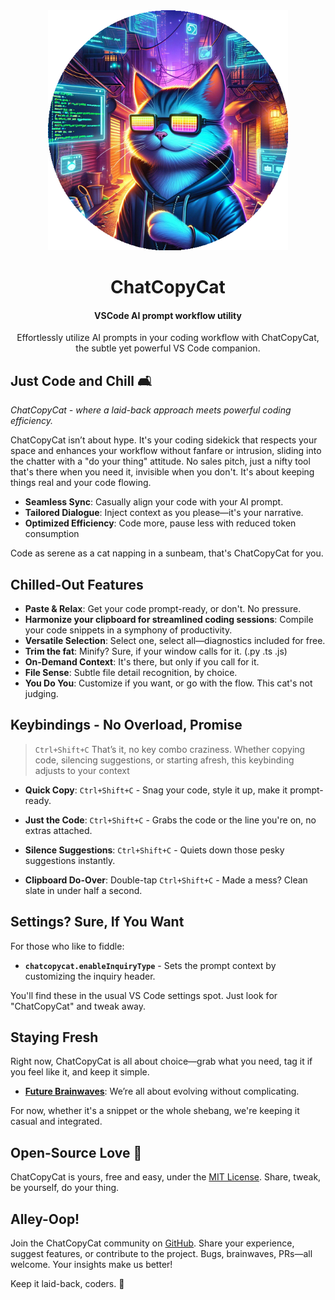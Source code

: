 <div align="center">

<img src="/images/png/logo.png" width="384"/>

# ChatCopyCat



#### VSCode AI prompt workflow utility

Effortlessly utilize AI prompts in your coding workflow with ChatCopyCat, the subtle yet powerful VS Code companion.

</div>


## Just Code and Chill 🛋️
*ChatCopyCat - where a laid-back approach meets powerful coding efficiency.*

ChatCopyCat isn’t about hype. It's your coding sidekick that respects your space and enhances your workflow without fanfare or intrusion, sliding into the chatter with a "do your thing" attitude. No sales pitch, just a nifty tool that's there when you need it, invisible when you don't. It's about keeping things real and your code flowing.

- **Seamless Sync**: Casually align your code with your AI prompt.
- **Tailored Dialogue**: Inject context as you please—it's your narrative.
- **Optimized Efficiency**: Code more, pause less with reduced token consumption

Code as serene as a cat napping in a sunbeam, that's ChatCopyCat for you.

## Chilled-Out Features

- **Paste & Relax**: Get your code prompt-ready, or don't. No pressure.
- **Harmonize your clipboard for streamlined coding sessions**: Compile your code snippets in a symphony of productivity.
- **Versatile Selection**: Select one, select all—diagnostics included for free.
- **Trim the fat**: Minify? Sure, if your window calls for it. (.py .ts .js)
- **On-Demand Context**: It's there, but only if you call for it.
- **File Sense**: Subtle file detail recognition, by choice.
- **You Do You**: Customize if you want, or go with the flow. This cat's not judging.

## Keybindings - No Overload, Promise
>`Ctrl+Shift+C` That’s it, no key combo craziness. Whether copying code, silencing suggestions, or starting afresh, this keybinding adjusts to your context

- **Quick Copy**: `Ctrl+Shift+C` -  Snag your code, style it up, make it prompt-ready.

- **Just the Code**: `Ctrl+Shift+C` - Grabs the code or the line you're on, no extras attached.

- **Silence Suggestions**: `Ctrl+Shift+C` - Quiets down those pesky suggestions instantly.

- **Clipboard Do-Over**: Double-tap `Ctrl+Shift+C` - Made a mess? Clean slate in under half a second.

## Settings? Sure, If You Want
For those who like to fiddle:

- **`chatcopycat.enableInquiryType`** - Sets the prompt context by customizing the inquiry header.

You'll find these in the usual VS Code settings spot. Just look for "ChatCopyCat" and tweak away.

## Staying Fresh
Right now, ChatCopyCat is all about choice—grab what you need, tag it if you feel like it, and keep it simple.

- **[Future Brainwaves](ROADMAP.md)**: We’re all about evolving without complicating.

For now, whether it's a snippet or the whole shebang, we're keeping it casual and integrated.


## Open-Source Love 💚
ChatCopyCat is yours, free and easy, under the [MIT License](LICENSE.md). Share, tweak, be yourself, do your thing.



## Alley-Oop!
Join the ChatCopyCat community on [GitHub](https://github.com/jstenmark/ChatCopyCat). Share your experience, suggest features, or contribute to the project. Bugs, brainwaves, PRs—all welcome. Your insights make us better!

Keep it laid-back, coders. 🐾

